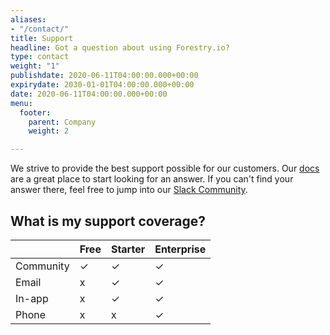 ```yaml
---
aliases:
- "/contact/"
title: Support
headline: Got a question about using Forestry.io?
type: contact
weight: "1"
publishdate: 2020-06-11T04:00:00.000+00:00
expirydate: 2030-01-01T04:00:00.000+00:00
date: 2020-06-11T04:00:00.000+00:00
menu:
  footer:
    parent: Company
    weight: 2

---
```

We strive to provide the best support possible for our customers. Our [docs](/docs/) are a great place to start looking for an answer. If you can't find your answer there, feel free to jump into our [Slack Community](https://forestry.io/blog/post/join-our-slack-community/).

## What is my support coverage?

|  | Free | Starter | Enterprise |
| --- | --- | --- | --- |
| Community | ✓ | ✓ | ✓ |
| Email | x | ✓ | ✓ |
| In-app | x | ✓ | ✓ |
| Phone | ⅹ | ⅹ | ✓ |